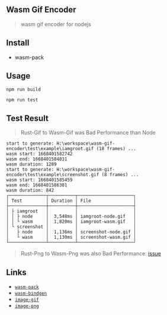 
## Wasm Gif Encoder
> wasm gif encoder for nodejs

## Install
- wasm-pack

## Usage

```
npm run build

npm run test
```

## Test Result
>Rust-Gif to Wasm-Gif was Bad Performance than Node
```
start to generate: H:\workspace\wasm-gif-encoder\test\example\iamgroot.gif (18 frames) ...
wasm start: 1668401582742
wasm end: 1668401584031
wasm duration: 1289
start to generate: H:\workspace\wasm-gif-encoder\test\example\screenshot.gif (8 frames) ...
wasm start: 1668401585459
wasm end: 1668401586301
wasm duration: 842
┌──────────────┬──────────┬─────────────────────┐
│ Test         │ Duration │ File                │
├──────────────┼──────────┼─────────────────────┤
│ ├ iamgroot   │          │                     │
│ │ ├ node     │  3,548ms │ iamgroot-node.gif   │
│ │ └ wasm     │  1,820ms │ iamgroot-wasm.gif   │
│ └ screenshot │          │                     │
│   ├ node     │  1,136ms │ screenshot-node.gif │
│   └ wasm     │  1,130ms │ screenshot-wasm.gif │
└──────────────┴──────────┴─────────────────────┘
```

>Rust-Png to Wasm-Png was also Bad Performance: [issue](https://github.com/image-rs/image-png/issues/114)


## Links

* [`wasm-pack`](https://github.com/rustwasm/wasm-pack) 
* [`wasm-bindgen`](https://github.com/rustwasm/wasm-bindgen) 
* [`image-gif`](https://github.com/image-rs/image-gif) 
* [`image-png`](https://github.com/image-rs/image-png) 
